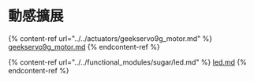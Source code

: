 # 動感擴展



{% content-ref url="../../actuators/geekservo9g_motor.md" %}
[geekservo9g\_motor.md](../../actuators/geekservo9g\_motor.md)
{% endcontent-ref %}

{% content-ref url="../../functional_modules/sugar/led.md" %}
[led.md](../../functional\_modules/sugar/led.md)
{% endcontent-ref %}
